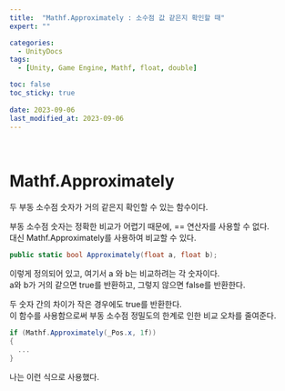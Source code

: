 ```yaml
---
title:  "Mathf.Approximately : 소수점 값 같은지 확인할 때"
expert: ""

categories:
  - UnityDocs
tags:
  - [Unity, Game Engine, Mathf, float, double]

toc: false
toc_sticky: true
 
date: 2023-09-06
last_modified_at: 2023-09-06
---
```


<br>

# Mathf.Approximately

두 부동 소수점 숫자가 거의 같은지 확인할 수 있는 함수이다.  

부동 소수점 숫자는 정확한 비교가 어렵기 때문에, == 연산자를 사용할 수 없다.  
대신 Mathf.Approximately를 사용하여 비교할 수 있다.  

```c#
public static bool Approximately(float a, float b);
```

이렇게 정의되어 있고, 여기서 a 와 b는 비교하려는 각 숫자이다.  
a와 b가 거의 같으면 true를 반환하고, 그렇지 않으면 false를 반환한다.  

두 숫자 간의 차이가 작은 경우에도 true를 반환한다.  
이 함수를 사용함으로써 부동 소수점 정밀도의 한계로 인한 비교 오차를 줄여준다.  

```c#
if (Mathf.Approximately(_Pos.x, 1f))
{
  ...
}
```

나는 이런 식으로 사용했다.  